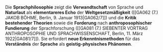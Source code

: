 
Die **Sprachphilosophie** zeigt die **Verwandtschaft** von Sprache und **Naturlaut** als **elementareres Echo** der **Weltgesetzmäßigkeit** ([[GA062 (7.) JAKOB BÖHME, Berlin, 9. Januar 1913|GA062/7]]) und die **Kritik bestehender Theorien** sowie die **Forderung** nach **anthroposophischer Fundierung** der Sprachforschung ([[GA081 (7.) SIEBENTER VORTRAG ANTHROPOSOPHIE UND SPRACHWISSENSCHAFT, Berlin, 11. März 1922|GA081/7]]). Sie erfordert **neue Erkenntnismethoden** für das **Verständnis** der **Sprache** als **geistig-physisches Phänomen**.
